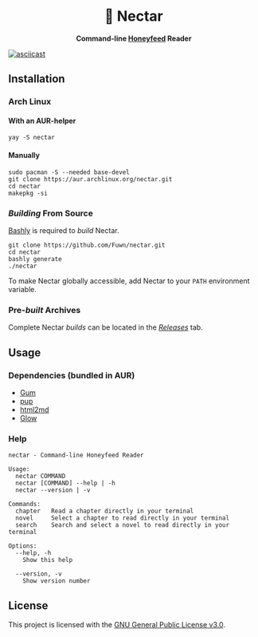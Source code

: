 <h1 align="center">🍯 Nectar</h1>

<p align="center">
  <b>Command-line <a href="https://www.honeyfeed.fm/">Honeyfeed</a> Reader</b>
</p>

[![asciicast](https://asciinema.org/a/VOYQVTlC7zg1c5OfXhtsz07ed.svg)](https://asciinema.org/a/VOYQVTlC7zg1c5OfXhtsz07ed)

## Installation

### Arch Linux

#### With an AUR-helper

```shell
yay -S nectar
```

#### Manually

```shell
sudo pacman -S --needed base-devel
git clone https://aur.archlinux.org/nectar.git
cd nectar
makepkg -si
```

### *Building* From Source

[Bashly](https://bashly.dannyb.co/) is required to *build* Nectar.

```shell
git clone https://github.com/Fuwn/nectar.git
cd nectar
bashly generate
./nectar
```

To make Nectar globally accessible, add Nectar to your `PATH` environment variable.

### Pre-*built* Archives

Complete Nectar *builds* can be located in the *[Releases](https://github.com/Fuwn/nectar/releases)* tab.

## Usage

### Dependencies (bundled in AUR)

- [Gum](https://github.com/charmbracelet/gum/)
- [pup](https://github.com/ericchiang/pup)
- [html2md](https://github.com/suntong/html2md)
- [Glow](https://github.com/charmbracelet/glow)

### Help

```
nectar - Command-line Honeyfeed Reader

Usage:
  nectar COMMAND
  nectar [COMMAND] --help | -h
  nectar --version | -v

Commands:
  chapter   Read a chapter directly in your terminal
  novel     Select a chapter to read directly in your terminal
  search    Search and select a novel to read directly in your terminal

Options:
  --help, -h
    Show this help

  --version, -v
    Show version number

```

## License

This project is licensed with the [GNU General Public License v3.0](./LICENSE).
